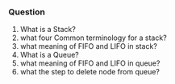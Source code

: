 ### Question

1. What is a Stack?
2. what four Common terminology for a stack?
3. what meaning of FIFO and LIFO in stack?
4. What is a Queue?
5. what meaning of FIFO and LIFO in queue?
6. what the step to delete node from queue?
